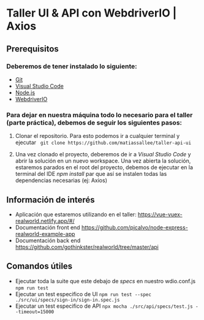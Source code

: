 # Taller UI & API con WebdriverIO | Axios

## Prerequisitos 

### Deberemos de tener instalado lo siguiente: 

* [Git](http://git-scm.com/)
* [Visual Studio Code](https://code.visualstudio.com/download) 
* [Node.js](http://nodejs.org/)
* [WebdriverIO](https://webdriver.io/) 

### Para dejar en nuestra máquina todo lo necesario para el taller (parte práctica), debemos de seguir los siguientes pasos:

1. Clonar el repositorio. Para esto podemos ir a cualquier terminal y ejecutar ``` git clone https://github.com/matiassallee/taller-api-ui```

2. Una vez clonado el proyecto, deberemos de ir a *Visual Studio Code* y abrir la solución en un nuevo workspace. Una vez abierta la solución, estaremos parados en el root del proyecto, debemos de ejecutar en la terminal del IDE *npm install* par que así se instalen todas las dependencias necesarias (ej: Axios)

## Información de interés 

* Aplicación que estaremos utilizando en el taller: https://vue-vuex-realworld.netlify.app/#/ 
* Documentación front end https://github.com/pjcalvo/node-express-realworld-example-app
* Documentación back end https://github.com/gothinkster/realworld/tree/master/api



## Comandos útiles

+ Ejecutar toda la suite que este debajo de *specs* en nuestro wdio.conf.js ```npm run test```
+ Ejecutar un test especifico de UI ```npm run test --spec ./src/ui/specs/sign-in/sign-in.spec.js```
+ Ejecutar un test especifico de API ````npx mocha ./src/api/specs/test.js --timeout=15000````

